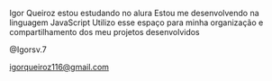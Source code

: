 Igor Queiroz
estou estudando no alura
Estou me desenvolvendo na linguagem JavaScript
Utilizo esse espaço para minha organização e compartilhamento dos meu projetos desenvolvidos

@Igorsv.7

igorqueiroz116@gmail.com
